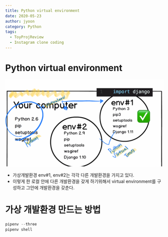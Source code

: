 ```yaml
---
title: Python virtual environment
date: 2020-05-23
author: jyoon
category: Python
tags:
  - ToyProjReview
  - Instagram clone coding
---
```

# Python virtual environment
![img/Untitled.png](img/Untitled.png)

- 가상개발환경 env#1, env#2는 각각 다른 개발환경을 가지고 있다.
- 이렇게 한 로컬 안에 다른 개발환경을 갖게 하기위해서 virtual environment를 구성하고 그안에 개발환경을 갖춘다.

# 가상 개발환경 만드는 방법
```jsx
pipenv --three
pipenv shell
```